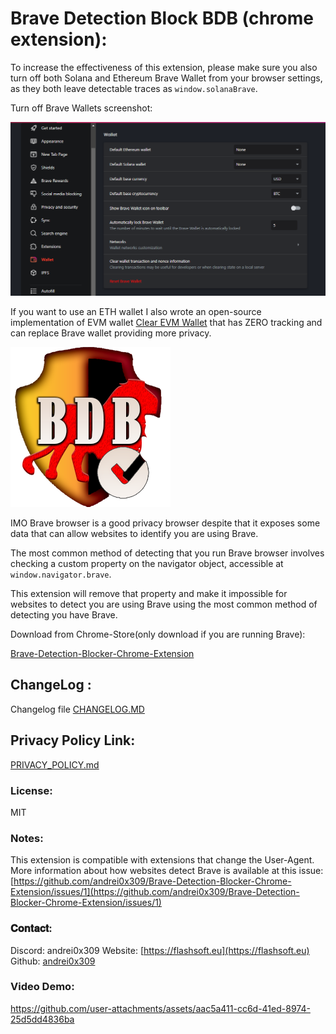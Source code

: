 # Brave Detection Block BDB (chrome extension)&#x3a;

To increase the effectiveness of this extension, please make sure you also turn off both Solana and Ethereum Brave Wallet from your browser settings, as they both leave detectable traces as `window.solanaBrave`.

Turn off Brave Wallets screenshot:

![TURN OFF BRAVE WALLET](/turn-off-brave-wallet.png?raw=true "TURN OFF BRAVE WALLET")

If you want to use an ETH wallet I also wrote an open-source implementation of EVM wallet  [Clear EVM Wallet](https://github.com/andrei0x309/clear-wallet) that has ZERO tracking and can replace Brave wallet providing more privacy.

![BDB LOGO](/images/BDB-ICON256.png?raw=true "BDB LOGO")

IMO Brave browser is a good privacy browser despite that it exposes some data that can allow websites to identify you are using Brave.

The most common method of detecting that you run Brave browser involves checking a custom property on the navigator object, accessible at `window.navigator.brave`.

This extension will remove that property and make it impossible for websites to detect you are using Brave using the most common method of detecting you have Brave.

Download from Chrome-Store(only download if you are running Brave)&#x3a;

[Brave-Detection-Blocker-Chrome-Extension](https://chrome.google.com/webstore/detail/brave-detection-block/ckkhcgikplgdginlidcaomgjahmddjgb)

## ChangeLog &#x3a;

Changelog file [CHANGELOG.MD](CHANGELOG.md)

## Privacy Policy Link&#x3a;

[PRIVACY_POLICY.md](PRIVACY_POLICY.md)

### License&#x3a;

MIT

### Notes&#x3a;

This extension is compatible with extensions that change the User-Agent.
More information about how websites detect Brave is available at this issue: [https://github.com/andrei0x309/Brave-Detection-Blocker-Chrome-Extension/issues/1](https://github.com/andrei0x309/Brave-Detection-Blocker-Chrome-Extension/issues/1)

### 𝐂𝐨𝐧𝐭𝐚𝐜𝐭&#x3a;

Discord: andrei0x309
Website: [https://flashsoft.eu](https://flashsoft.eu)
Github: [andrei0x309](https://github.com/andrei0x309)

### Video Demo&#x3a;

https://github.com/user-attachments/assets/aac5a411-cc6d-41ed-8974-25d5dd4836ba